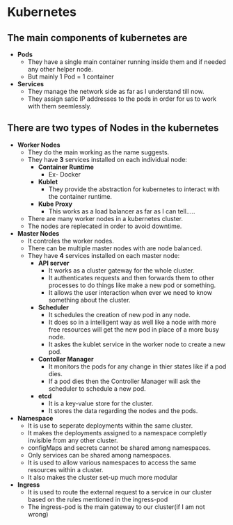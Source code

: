 # Kubernetes

## The main components of kubernetes are
- **Pods**
    - They have a single main container running inside them and if needed any other helper node.
    - But mainly 1 Pod = 1 container
- **Services**
    - They manage the network side as far as I understand till now.
    - They assign satic IP addresses to the pods in order for us to work with them seemlessly.

## There are two types of Nodes in the kubernetes
- **Worker Nodes**
    - They do the main working as the name suggests.
    - They have **3** services installed on each individual node:
        - **Container Runtime**
            - Ex- Docker
        - **Kublet**
            - They provide the abstraction for kubernetes to interact with the container runtime.
        - **Kube Proxy**
            - This works as a load balancer as far as I can tell.....
    - There are many worker nodes in a kubernetes cluster.
    - The nodes are replecated in order to avoid downtime.
- **Master Nodes**
    - It controles the worker nodes.
    - There can be multiple master nodes with are node balanced.
    - They have **4** services installed on each master node:
        - **API server**
            - It works as a cluster gateway for the whole cluster.
            - It authenticates requests and then forwards them to other processes to do things like make a new pod or something.
            - It allows the user interaction when ever we need to know something about the cluster.
        - **Scheduler**
            - It schedules the creation of new pod in any node.
            - It does so in a intelligent way as well like a node with more free resources will get the new pod in place of a more busy node.
            - It askes the kublet service in the worker node to create a new pod.
        - **Contoller Manager**
            - It monitors the pods for any change in thier states like if a pod dies.
            - If a pod dies then the Controller Manager will ask the scheduler to schedule a new pod.
        - **etcd**
            - It is a key-value store for the cluster.
            - It stores the data regarding the nodes and the pods.          
- **Namespace**
    - It is use to seperate deployments within the same cluster.
    - It makes the deployments assigned to a namespace completly invisible from any other cluster.
    - configMaps and secrets cannot be shared among namespaces.
    - Only services can be shared among namespaces.
    - It is used to allow various namespaces to access the same resources within a cluster.
    - It also makes the cluster set-up much more modular
- **Ingress**
    - It is used to route the external request to a service in our cluster based on the rules mentioned in the ingress-pod
    - The ingress-pod is the main gateway to our cluster(if I am not wrong)
